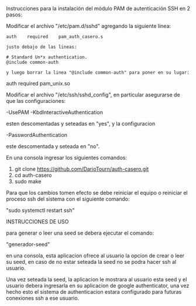 Instrucciones para la instalación del módulo PAM de autenticación SSH en 2 pasos:

Modificar el archivo "/etc/pam.d/sshd" agregando la siguiente línea:

```plaintext
auth	required	pam_auth_casero.s

justo debajo de las lineas:

# Standard Un*x authentication.
@include common-auth

y luego borrar la linea "@include common-auth" para poner en su lugar:

```
auth required pam_unix.so

Modificar el archivo "/etc/ssh/sshd_config", en particular asegurarse de que las configuraciones:

-UsePAM
-KbdInteractiveAuthentication

esten descomentadas y seteadas en "yes", y la configuracion

-PasswordAuthentication

este descomentada y seteada en "no".

En una consola ingresar los siguientes comandos:
1. git clone https://github.com/DarioTourn/auth-casero.git
2. cd auth-casero
3. sudo make

Para que los cambios tomen efecto se debe reiniciar el equipo o reiniciar el proceso ssh del sistema con el siguiente comando:

"sudo systemctl restart ssh"

INSTRUCCIONES DE USO

para generar o leer una seed se debera ejecutar el comando:

"generador-seed"

en una consola, esta aplicacion ofrece al usuario la opcion de crear o leer su seed,
en caso de no estar seteada la seed no se podra hacer ssh al usuario.

Una vez seteada la seed, la aplicacion le mostrara al usuario esta seed y el usuario debera ingresarla en su aplicacion de
google authenticator, una vez hecho esto el sistema de authenticacion estara configurado para futuras conexiones ssh a ese usuario.
